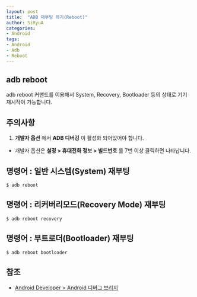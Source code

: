 ```yaml
---
layout: post
title:  "ADB 재부팅 하기(Reboot)"
author: SiRyuA
categories:
- Android
tags:
- Android
- Adb
- Reboot
---
```


## adb reboot
adb reboot 커맨드를 이용해서 System, Recovery, Bootloader 등의 상태로 기기 재시작이 가능합니다.


## 주의사항
1. **개발자 옵션** 에서 **ADB 디버깅** 이 활성화 되어있어야 합니다.
 * 개발자 옵션은 **설정 > 휴대전화 정보 > 빌드번호** 를 7번 이상 클릭하면 나타납니다.


## 명령어 : 일반 시스템(System) 재부팅
~~~~
$ adb reboot
~~~~


## 명령어 : 리커버리모드(Recovery Mode) 재부팅
~~~~
$ adb reboot recovery
~~~~


## 명령어 : 부트로더(Bootloader) 재부팅
~~~~
$ adb reboot bootloader
~~~~



## 참조
* [Android Developer > Android 디버그 브리지](https://developer.android.com/studio/command-line/adb?hl=ko)
